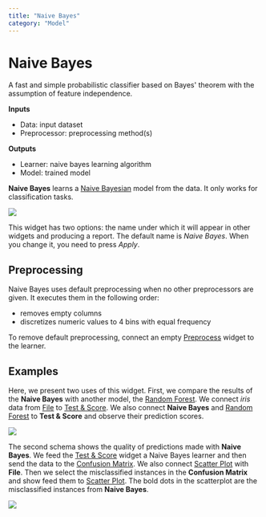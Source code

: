 ```yaml
---
title: "Naive Bayes"
category: "Model"
---
```

Naive Bayes
===========

A fast and simple probabilistic classifier based on Bayes' theorem with the assumption of feature independence.

**Inputs**

- Data: input dataset
- Preprocessor: preprocessing method(s)

**Outputs**

- Learner: naive bayes learning algorithm
- Model: trained model

**Naive Bayes** learns a [Naive Bayesian](https://en.wikipedia.org/wiki/Naive_Bayes_classifier) model from the data. It only works for classification tasks.

![](../images/NaiveBayes-stamped.png)

This widget has two options: the name under which it will appear in other widgets and producing a report. The default name is *Naive Bayes*. When you change it, you need to press *Apply*.

Preprocessing
-------------

Naive Bayes uses default preprocessing when no other preprocessors are given. It executes them in the following order:

- removes empty columns
- discretizes numeric values to 4 bins with equal frequency

To remove default preprocessing, connect an empty [Preprocess](../../data/preprocess/) widget to the learner.

Examples
--------

Here, we present two uses of this widget. First, we compare the results of the
**Naive Bayes** with another model, the [Random Forest](../../model/randomforest/). We connect *iris* data from [File](../data/file.md) to [Test & Score](../evaluate/testandscore.md). We also connect **Naive Bayes** and [Random Forest](../../model/randomforest/) to **Test & Score** and observe their prediction scores.

![](../images/NaiveBayes-classification.png)

The second schema shows the quality of predictions made with **Naive Bayes**. We feed the [Test & Score](../evaluate/testandscore.md) widget a Naive Bayes learner and then send the data to the [Confusion Matrix](../evaluate/confusionmatrix.md). We also connect [Scatter Plot](../../visualize/scatterplot/) with **File**. Then we select the misclassified instances in the **Confusion Matrix** and show feed them to [Scatter Plot](../../visualize/scatterplot/). The bold dots in the scatterplot are the misclassified instances from **Naive Bayes**.

![](../images/NaiveBayes-visualize.png)

